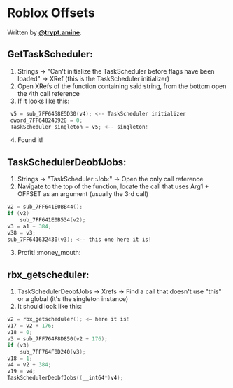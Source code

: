 # Roblox Offsets

Written by **[@trypt.amine](https://github.com/tryptamine)**.

## GetTaskScheduler:

1. Strings -> "Can't initialize the TaskScheduler before flags have been loaded" -> XRef (this is the TaskScheduler initializer)
2. Open XRefs of the function containing said string, from the bottom open the 4th call reference
3. If it looks like this:

```c
 v5 = sub_7FF6458E5D30(v4); <-- TaskScheduler initializer
 dword_7FF64824D928 = 0;
 TaskScheduler_singleton = v5; <-- singleton!
```
4. Found it!

## TaskSchedulerDeobfJobs:

1. Strings -> "TaskScheduler::Job:" -> Open the only call reference
2. Navigate to the top of the function, locate the call that uses Arg1 + OFFSET as an argument (usually the 3rd call) 

```c
v2 = sub_7FF641E0BB44();
if (v2)
    sub_7FF641E0B534(v2);
v3 = a1 + 384;
v38 = v3;
sub_7FF641632430(v3); <-- this one here it is!
```
3. Profit! :money_mouth:

## rbx_getscheduler:

1. TaskSchedulerDeobfJobs -> Xrefs -> Find a call that doesn't use "this" or a global (it's the singleton instance)
2. It should look like this:

```c
v2 = rbx_getscheduler(); <— here it is!
v17 = v2 + 176;
v18 = 0;
v3 = sub_7FF764F8D850(v2 + 176);
if (v3)
    sub_7FF764F8D240(v3);
v18 = 1;
v4 = v2 + 384;
v19 = v4;
TaskSchedulerDeobfJobs((__int64*)v4);
```